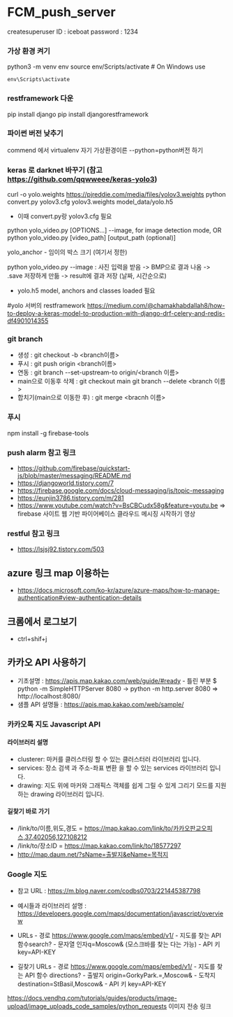 # FCM_push_server

createsuperuser
ID : iceboat
password : 1234

### 가상 환경 켜기
python3 -m venv env
source env/Scripts/activate  # On Windows use 

```
env\Scripts\activate
```

### restframework 다운
pip install django
pip install djangorestframework

### 파이썬 버전 낮추기
commend 에서 virtualenv 자기 가상환경이른 --python=python버전 하기


### keras 로 darknet 바꾸기 (참고 https://github.com/qqwweee/keras-yolo3)
curl -o yolo.weights https://pjreddie.com/media/files/yolov3.weights
python convert.py yolov3.cfg yolov3.weights model_data/yolo.h5
- 이때 convert.py랑 yolov3.cfg 필요

python yolo_video.py [OPTIONS...] --image, for image detection mode, OR
python yolo_video.py [video_path] [output_path (optional)]

yolo_anchor -  임이의 박스 크기 (여기서 정한)

python yolo_video.py --image : 사진 입력을 받음 -> BMP으로 결과 나옴 -> .save 저장하게 만듦 -> result에 결과 저장 (날짜, 시간순으로)
- yolo.h5 model, anchors and classes loaded 필요

#yolo 서버의 restframework 
https://medium.com/@chamakhabdallah8/how-to-deploy-a-keras-model-to-production-with-django-drf-celery-and-redis-df4901014355 

### git branch
 - 생성 : git checkout -b <branch이름>
 - 푸시 : git push origin <branch이름>
 - 연동 : git branch --set-upstream-to origin/<branch 이름>
 - main으로 이동후 삭제 : git checkout main
        git branch --delete <branch 이름>
- 합치기(main으로 이동한 후) : git merge <bracnh 이름>

### 푸시
npm install -g firebase-tools

### push alarm 참고 링크
- https://github.com/firebase/quickstart-js/blob/master/messaging/README.md
- https://djangoworld.tistory.com/7
- https://firebase.google.com/docs/cloud-messaging/js/topic-messaging
- https://eunjin3786.tistory.com/m/281
- https://www.youtube.com/watch?v=BsCBCudx58g&feature=youtu.be  => firebase 사이트 웹 기반 파이어베이스 클라우드 메시징 시작하기 영상

### restful 참고 링크
- https://lsjsj92.tistory.com/503

## azure 링크 map 이용하는

- https://docs.microsoft.com/ko-kr/azure/azure-maps/how-to-manage-authentication#view-authentication-details

## 크롬에서 로그보기 
- ctrl+shif+j

## 카카오 API 사용하기
- 기초설명 : https://apis.map.kakao.com/web/guide/#ready
        - 틀린 부분 
        $ python -m SimpleHTTPServer 8080 -> python -m http.server 8080
        => http://localhost:8080/
- 샘플 API 설명들 : https://apis.map.kakao.com/web/sample/

### 카카오톡 지도 Javascript API
#### 라이브러리 설명
- clusterer: 마커를 클러스터링 할 수 있는 클러스터러 라이브러리 입니다.
- services: 장소 검색 과 주소-좌표 변환 을 할 수 있는 services 라이브러리 입니다.
- drawing: 지도 위에 마커와 그래픽스 객체를 쉽게 그릴 수 있게 그리기 모드를 지원하는 drawing 라이브러리 입니다.
#### 길찾기 바로 가기
- /link/to/이름,위도,경도  = https://map.kakao.com/link/to/카카오판교오피스,37.402056,127.108212
- /link/to/장소ID = https://map.kakao.com/link/to/18577297
- http://map.daum.net/?sName=출발지&eName=목적지


### Google 지도
- 참고 URL : https://m.blog.naver.com/codbs0703/221445387798
- 예시들과 라이브러리 설명 : https://developers.google.com/maps/documentation/javascript/overview
- URLs
        - 경로 https://www.google.com/maps/embed/v1/
        - 지도를 찾는 API 함수search?
        - 문자열 인자q=Moscow& (모스크바를 찾는 다는 가능)
        - API 키 key=API-KEY

- 길찾기 URLs
        - 경로 https://www.google.com/maps/embed/v1/
        - 지도를 찾는 API 함수 directions?
        - 출발지 origin=GorkyPark.=,Moscow&
        - 도착지 destination=StBasil,Moscow&
        - API 키 key=API-KEY

https://docs.vendhq.com/tutorials/guides/products/image-upload/image_uploads_code_samples/python_requests 이미지 전송 링크